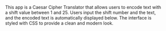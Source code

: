 This app is a Caesar Cipher Translator that allows users to encode text with a shift value between 1 and 25. Users input the shift number and the text, and the encoded text is automatically displayed below. The interface is styled with CSS to provide a clean and modern look.
